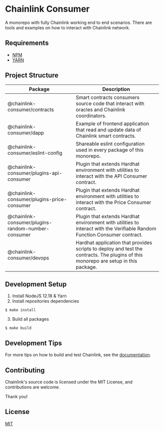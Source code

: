 # Chainlink Consumer

A monorepo with fully Chainlink working end to end scenarios. There are tools and examples on how to interact with Chainlink network.

## Requirements

- [NPM](https://www.npmjs.com/)
- [YARN](https://yarnpkg.com/)

## Project Structure

| Package | Description |
| --- | --- |
| @chainlink-consumer/contracts |  Smart contracts consumers source code that interact with oracles and Chainlink coordinators.  |
| @chainlink-consumer/dapp | Example of frontend application that read and update data of Chainlink smart contracts. |
| @chainlink-consumer/eslint-config | Shareable eslint configuration used in every package of this monorepo. |
| @chainlink-consumer/plugins-api-consumer | Plugin that extends Hardhat environment with utilities to interact with the API Consumer contract. |
| @chainlink-consumer/plugins-price-consumer | Plugin that extends Hardhat environment with utilities to interact with the Price Consumer contract. |
| @chainlink-consumer/plugins-random-number-consumer | Plugin that extends Hardhat environment with utilities to interact with the Verifiable Random Function Consumer contract. |
| @chainlink-consumer/devops | Hardhat application that provides scripts to deploy and test the contracts. The plugins of this monorepo are setup in this package. |

## Development Setup

1. Install NodeJS 12.18 & Yarn
2. Install repositories dependencies
```
$ make install
```
3. Build all packages
```
$ make build
```

## Development Tips
For more tips on how to build and test Chainlink, see the [documentation](https://docs.chain.link/docs/tutorials/).

## Contributing
Chainlink's source code is licensed under the MIT License, and contributions are welcome.

Thank you!

## License
[MIT](https://choosealicense.com/licenses/mit/)
